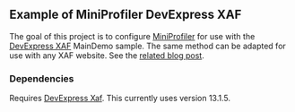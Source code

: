 ## Example of MiniProfiler DevExpress XAF ##

The goal of this project is to configure [MiniProfiler](http://miniprofiler.com) for use with the [DevExpress XAF](http://www.devexpress.com/Products/NET/Application_Framework/) MainDemo sample. The same method can be adapted for use with any XAF website. See the [related blog post](http://blog.zerosharp.com/miniprofiler-with-devexpress-xaf).

### Dependencies ###

Requires [DevExpress Xaf](http://www.devexpress.com/Products/NET/Application_Framework/). This currently uses version 13.1.5.
